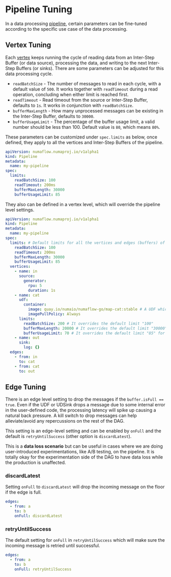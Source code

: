 # Pipeline Tuning

In a data processing [pipeline](../../core-concepts/pipeline.md), certain parameters can be fine-tuned according to the specific use case of the data processing.

## Vertex Tuning

Each [vertex](../../core-concepts/vertex.md) keeps running the cycle of reading data from an Inter-Step Buffer (or data source),
processing the data, and writing to the next Inter-Step Buffers (or sinks). There are some parameters can be adjusted for this data
processing cycle.

- `readBatchSize` - The number of messages to read in each cycle, with a default value of `500`. It works together with `readTimeout` during a read operation, concluding when either limit is reached first.
- `readTimeout` - Read timeout from the source or Inter-Step Buffer, defaults to `1s`. It works in conjunction with `readBatchSize`.
- `bufferMaxLength` - How many unprocessed messages can be existing in the Inter-Step Buffer, defaults to `30000`.
- `bufferUsageLimit` - The percentage of the buffer usage limit, a valid number should be less than 100. Default value is `80`, which means `80%`.

These parameters can be customized under `spec.limits` as below, once defined, they apply to all the vertices and Inter-Step Buffers of the pipeline.

```yaml
apiVersion: numaflow.numaproj.io/v1alpha1
kind: Pipeline
metadata:
  name: my-pipeline
spec:
  limits:
    readBatchSize: 100
    readTimeout: 200ms
    bufferMaxLength: 30000
    bufferUsageLimit: 85
```

They also can be defined in a vertex level, which will override the pipeline level settings.

```yaml
apiVersion: numaflow.numaproj.io/v1alpha1
kind: Pipeline
metadata:
  name: my-pipeline
spec:
  limits: # Default limits for all the vertices and edges (buffers) of this pipeline
    readBatchSize: 100
    readTimeout: 200ms
    bufferMaxLength: 30000
    bufferUsageLimit: 85
  vertices:
    - name: in
      source:
        generator:
          rpu: 5
          duration: 1s
    - name: cat
      udf:
        container:
          image: quay.io/numaio/numaflow-go/map-cat:stable # A UDF which simply cats the message
          imagePullPolicy: Always
      limits:
        readBatchSize: 200 # It overrides the default limit "100"
        bufferMaxLength: 20000 # It overrides the default limit "30000" for the buffers owned by this vertex
        bufferUsageLimit: 70 # It overrides the default limit "85" for the buffers owned by this vertex
    - name: out
      sink:
        log: {}
  edges:
    - from: in
      to: cat
    - from: cat
      to: out
```

## Edge Tuning

There is an edge level setting to drop the messages if the `buffer.isFull == true`. Even if the UDF or UDSink drops
a message due to some internal error in the user-defined code, the processing latency will spike up causing a natural
back pressure. A kill switch to drop messages can help alleviate/avoid any repercussions on the rest of the DAG.

This setting is an edge-level setting and can be enabled by `onFull` and the default is `retryUntilSuccess` (other option
is `discardLatest`).

This is a **data loss scenario** but can be useful in cases where we are doing user-introduced experimentations,
like A/B testing, on the pipeline. It is totally okay for the experimentation side of the DAG to have data loss while
the production is unaffected.

### discardLatest

Setting `onFull` to `discardLatest` will drop the incoming message on the floor if the edge is full.

```yaml
edges:
  - from: a
    to: b
    onFull: discardLatest
```

### retryUntilSuccess

The default setting for `onFull` in `retryUntilSuccess` which will make sure the incoming message is retried until successful.

```yaml
edges:
  - from: a
    to: b
    onFull: retryUntilSuccess
```
